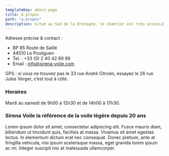 ```yaml
---
templateKey: about-page
title: À propos
path: "a-propos"
description: Situé au Sud de la Bretagne, le chantier est très accessible de toute la Bretagne, des Pays de Loire et de l'Acquitaine.
---
```


Adresse précise & contact :

- BP 85 Route de Saillé
- 44510 Le Pouliguen
- Tel. :  +33 (0) 2 40 42 89 89 
- Email : info@sirena-voile.com

GPS : si vous ne trouvez pas le 33 rue André Citroën, essayez le 26 rue Jules Verger, c’est tout à côté.

### Horaires

Mardi au samedi de 9h00 à 12h30 et de 14h00 à 17h30.

### Sirena Voile la référence de la voile légère depuis 20 ans
Lorem ipsum dolor sit amet, consectetur adipiscing elit. Fusce mauris diam, bibendum ut tincidunt quis, facilisis at massa. Vivamus sit amet egestas lectus. In elementum dictum erat nec consequat. Donec pretium, ante at fringilla vehicula, nisi ipsum scelerisque massa, eget gravida lorem ipsum ac mi. Integer suscipit nisi at malesuada ullamcorper.